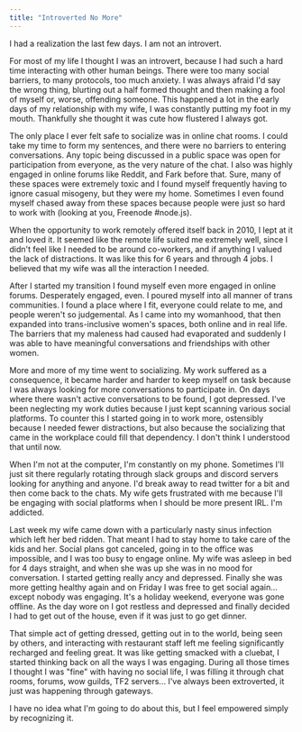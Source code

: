 ```yaml
---
title: "Introverted No More"
---
```

I had a realization the last few days. I am not an introvert.

For most of my life I thought I was an introvert, because I had such a hard time interacting with other human beings. There were too many social barriers, to many protocols, too much anxiety. I was always afraid I'd say the wrong thing, blurting out a half formed thought and then making a fool of myself or, worse, offending someone. This happened a lot in the early days of my relationship with my wife, I was constantly putting my foot in my mouth. Thankfully she thought it was cute how flustered I always got.

The only place I ever felt safe to socialize was in online chat rooms. I could take my time to form my sentences, and there were no barriers to entering conversations. Any topic being discussed in a public space was open for participation from everyone, as the very nature of the chat. I also was highly engaged in online forums like Reddit, and Fark before that. Sure, many of these spaces were extremely toxic and I found myself frequently having to ignore casual misogeny, but they were my home. Sometimes I even found myself chased away from these spaces because people were just so hard to work with (looking at you, Freenode #node.js).

When the opportunity to work remotely offered itself back in 2010, I lept at it and loved it. It seemed like the remote life suited me extremely well, since I didn't feel like I needed to be around co-workers, and if anything I valued the lack of distractions. It was like this for 6 years and through 4 jobs. I believed that my wife was all the interaction I needed.

After I started my transition I found myself even more engaged in online forums. Desperately engaged, even. I poured myself into all manner of trans communities. I found a place where I fit, everyone could relate to me, and people weren't so judgemental. As I came into my womanhood, that then expanded into trans-inclusive women's spaces, both online and in real life. The barriers that my maleness had caused had evaporated and suddenly I was able to have meaningful conversations and friendships with other women.

More and more of my time went to socializing. My work suffered as a consequence, it became harder and harder to keep myself on task because I was always looking for more conversations to participate in. On days where there wasn't active conversations to be found, I got depressed. I've been neglecting my work duties because I just kept scanning various social platforms. To counter this I started going in to work more, ostensibly because I needed fewer distractions, but also because the socializing that came in the workplace could fill that dependency. I don't think I understood that until now.

When I'm not at the computer, I'm constantly on my phone. Sometimes I'll just sit there regularly rotating through slack groups and discord servers looking for anything and anyone. I'd break away to read twitter for a bit and then come back to the chats. My wife gets frustrated with me because I'll be engaging with social platforms when I should be more present IRL. I'm addicted.

Last week my wife came down with a particularly nasty sinus infection which left her bed ridden. That meant I had to stay home to take care of the kids and her. Social plans got canceled, going in to the office was impossible, and I was too busy to engage online. My wife was asleep in bed for 4 days straight, and when she was up she was in no mood for conversation. I started getting really ancy and depressed. Finally she was more getting healthy again and on Friday I was free to get social again... except nobody was engaging. It's a holiday weekend, everyone was gone offline. As the day wore on I got restless and depressed and finally decided I had to get out of the house, even if it was just to go get dinner.

That simple act of getting dressed, getting out in to the world, being seen by others, and interacting with restaurant staff left me feeling significantly recharged and feeling great. It was like getting smacked with a cluebat, I started thinking back on all the ways I was engaging. During all those times I thought I was "fine" with having no social life, I was filling it through chat rooms, forums, wow guilds, TF2 servers... I've always been extroverted, it just was happening through gateways.

I have no idea what I'm going to do about this, but I feel empowered simply by recognizing it.
